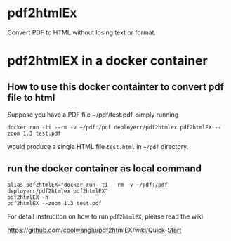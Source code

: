# pdf2htmlEx
Convert PDF to HTML without losing text or format.


pdf2htmlEX in a docker container
=================

## How to use this docker containter to convert pdf file to html
Suppose you have a PDF file ~/pdf/test.pdf, simply running

    docker run -ti --rm -v ~/pdf:/pdf deployerr/pdf2htmlex pdf2htmlEX --zoom 1.3 test.pdf

would produce a single HTML file `test.html` in `~/pdf` directory.

## run the docker container as local command

    alias pdf2htmlEX="docker run -ti --rm -v ~/pdf:/pdf deployerr/pdf2htmlex pdf2htmlEX"
    pdf2htmlEX -h 
    pdf2htmlEX --zoom 1.3 test.pdf

For detail instruciton on how to run `pdf2htmlEX`, please read the wiki

https://github.com/coolwanglu/pdf2htmlEX/wiki/Quick-Start
